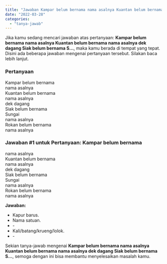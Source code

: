 ```yaml
---
title: "Jawaban Kampar belum bernama nama asalnya Kuantan belum bernama nama asalnya dek dagang Siak belum bernama S..."
date: "2022-03-28"
categories: 
  - "tanya-jawab"
---
```


Jika kamu sedang mencari jawaban atas pertanyaan: **Kampar belum bernama nama asalnya Kuantan belum bernama nama asalnya dek dagang Siak belum bernama S...**, maka kamu berada di tempat yang tepat. Disini ada beberapa jawaban mengenai pertanyaan tersebut. Silakan baca lebih lanjut.

### Pertanyaan

Kampar belum bernama  
nama asalnya  
Kuantan belum bernama  
nama asalnya  
dek dagang  
Siak belum bernama  
Sungai  
nama asalnya  
Rokan belum bernama  
nama asalnya​

### Jawaban #1 untuk Pertanyaan: Kampar belum bernama  
nama asalnya  
Kuantan belum bernama  
nama asalnya  
dek dagang  
Siak belum bernama  
Sungai  
nama asalnya  
Rokan belum bernama  
nama asalnya​

**Jawaban:**

- Kapur barus.
- Nama satuan.
- \-
- Kali/batang/krueng/lolok.
- \-

Sekian tanya-jawab mengenai **Kampar belum bernama nama asalnya Kuantan belum bernama nama asalnya dek dagang Siak belum bernama S...**, semoga dengan ini bisa membantu menyelesaikan masalah kamu.
